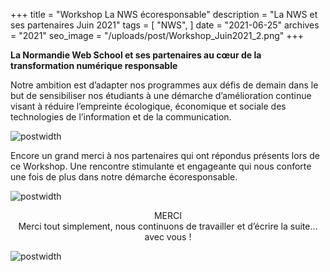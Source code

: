 +++
title = "Workshop La NWS écoresponsable"
description = "La NWS et ses partenaires Juin 2021"
tags = [
    "NWS",
]
date = "2021-06-25"
archives = "2021"
seo_image = "/uploads/post/Workshop_Juin2021_2.png"
+++

**La Normandie Web School et ses partenaires au cœur de la transformation numérique responsable**

Notre ambition est d’adapter nos programmes aux défis de demain dans le but de sensibiliser nos étudiants à une démarche d’amélioration continue visant à réduire l’empreinte écologique, économique et sociale des technologies de l’information et de la communication.

<!--more-->

![postwidth](/uploads/post/Workshop_Juin2021_1.png)

Encore un grand merci à nos partenaires qui ont répondus présents lors de ce Workshop. Une rencontre stimulante et engageante qui nous conforte une fois de plus dans notre démarche écoresponsable.


![postwidth](/uploads/post/Workshop_Juin2021_2.png)

<center>MERCI</center>

<center>Merci tout simplement, nous continuons de travailler et d’écrire la suite… avec vous !</center>

![postwidth](/uploads/post/Workshop_Juin2021_3.png)
